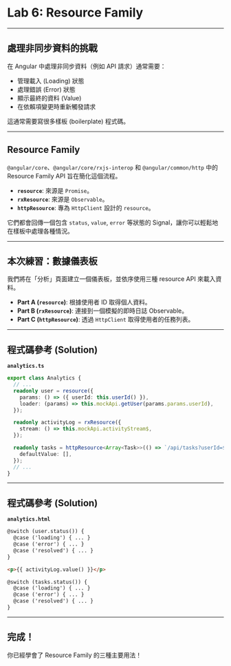 # Lab 6: Resource Family

---

## 處理非同步資料的挑戰

在 Angular 中處理非同步資料（例如 API 請求）通常需要：

- 管理載入 (Loading) 狀態
- 處理錯誤 (Error) 狀態
- 顯示最終的資料 (Value)
- 在依賴項變更時重新觸發請求

這通常需要寫很多樣板 (boilerplate) 程式碼。

---

## Resource Family

`@angular/core`、`@angular/core/rxjs-interop` 和 `@angular/common/http` 中的 Resource Family API 旨在簡化這個流程。

- **`resource`**: 來源是 `Promise`。
- **`rxResource`**: 來源是 `Observable`。
- **`httpResource`**: 專為 `HttpClient` 設計的 `resource`。

它們都會回傳一個包含 `status`, `value`, `error` 等狀態的 Signal，讓你可以輕鬆地在樣板中處理各種情況。

---

## 本次練習：數據儀表板

我們將在「分析」頁面建立一個儀表板，並依序使用三種 resource API 來載入資料。

- **Part A (`resource`)**: 根據使用者 ID 取得個人資料。
- **Part B (`rxResource`)**: 連接到一個模擬的即時日誌 Observable。
- **Part C (`httpResource`)**: 透過 `HttpClient` 取得使用者的任務列表。

---

## 程式碼參考 (Solution)

**`analytics.ts`**

```typescript
export class Analytics {
  // ...
  readonly user = resource({
    params: () => ({ userId: this.userId() }),
    loader: (params) => this.mockApi.getUser(params.params.userId),
  });

  readonly activityLog = rxResource({
    stream: () => this.mockApi.activityStream$,
  });

  readonly tasks = httpResource<Array<Task>>(() => `/api/tasks?userId=${this.userId()}`, {
    defaultValue: [],
  });
  // ...
}
```

---

## 程式碼參考 (Solution)

**`analytics.html`**

```html
@switch (user.status()) {
  @case ('loading') { ... }
  @case ('error') { ... }
  @case ('resolved') { ... }
}

<p>{{ activityLog.value() }}</p>

@switch (tasks.status()) {
  @case ('loading') { ... }
  @case ('error') { ... }
  @case ('resolved') { ... }
}
```

---

## 完成！

你已經學會了 Resource Family 的三種主要用法！
